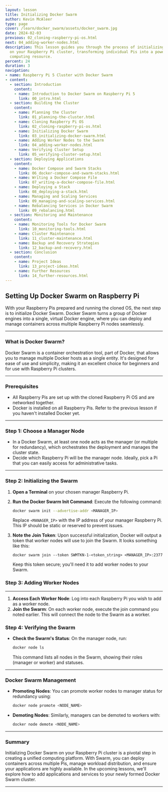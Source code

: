 ```yaml
---
layout: lesson
title: Initializing Docker Swarm
author: Kevin McAleer
type: page
cover: /learn/docker_swarm/assets/docker_swarm.jpg
date: 2024-02-03
previous: 02_cloning-raspberry-pi-os.html
next: 04_adding-worker-nodes.html
description: This lesson guides you through the process of initializing Docker Swarm
  on your Raspberry Pi cluster, transforming individual Pis into a powerful, unified
  computing resource.
percent: 24
duration: 3
navigation:
- name: Raspberry Pi 5 Cluster with Docker Swarm
- content:
  - section: Introduction
    content:
    - name: Introduction to Docker Swarm on Raspberry Pi 5
      link: 00_intro.html
  - section: Building the Cluster
    content:
    - name: Planning the Cluster
      link: 01_planning-the-cluster.html
    - name: Cloning Raspberry Pi OS
      link: 02_cloning-raspberry-pi-os.html
    - name: Initializing Docker Swarm
      link: 03_initializing-docker-swarm.html
    - name: Adding Worker Nodes to the Swarm
      link: 04_adding-worker-nodes.html
    - name: Verifying Cluster Setup
      link: 05_verifying-cluster-setup.html
  - section: Deploying Applications
    content:
    - name: Docker Compose and Swarm Stacks
      link: 06_docker-compose-and-swarm-stacks.html
    - name: Writing a Docker Compose File
      link: 07_writing-a-docker-compose-file.html
    - name: Deploying a Stack
      link: 08_deploying-a-stack.html
    - name: Managing and Scaling Services
      link: 09_managing-and-scaling-services.html
    - name: Rebalancing Services in Docker Swarm
      link: 09_rebalancing.html
  - section: Monitoring and Maintenance
    content:
    - name: Monitoring Tools for Docker Swarm
      link: 10_monitoring-tools.html
    - name: Cluster Maintenance
      link: 11_cluster-maintenance.html
    - name: Backup and Recovery Strategies
      link: 12_backup-and-recovery.html
  - section: Conclusion
    content:
    - name: Project Ideas
      link: 13_project-ideas.html
    - name: Further Resources
      link: 14_further-resources.html
---
```



## Setting Up Docker Swarm on Raspberry Pi

With your Raspberry Pis prepared and running the cloned OS, the next step is to initialize Docker Swarm. Docker Swarm turns a group of Docker engines into a single, virtual Docker engine, where you can deploy and manage containers across multiple Raspberry Pi nodes seamlessly.

---

### What is Docker Swarm?

Docker Swarm is a container orchestration tool, part of Docker, that allows you to manage multiple Docker hosts as a single entity. It's designed for ease of use and simplicity, making it an excellent choice for beginners and for use with Raspberry Pi clusters.

---

### Prerequisites

- All Raspberry Pis are set up with the cloned Raspberry Pi OS and are networked together.
- Docker is installed on all Raspberry Pis. Refer to the previous lesson if you haven't installed Docker yet.

---

### Step 1: Choose a Manager Node

- In a Docker Swarm, at least one node acts as the manager (or multiple for redundancy), which orchestrates the deployment and manages the cluster state.
- Decide which Raspberry Pi will be the manager node. Ideally, pick a Pi that you can easily access for administrative tasks.

---

### Step 2: Initializing the Swarm

1. **Open a Terminal** on your chosen manager Raspberry Pi.
1. **Run the Docker Swarm Init Command**: Execute the following command:

   ```sh
   docker swarm init --advertise-addr <MANAGER_IP>
   ```

   Replace `<MANAGER_IP>` with the IP address of your manager Raspberry Pi. This IP should be static or reserved to prevent issues.

1. **Note the Join Token**: Upon successful initialization, Docker will output a token that worker nodes will use to join the Swarm. It looks something like this:

   ```plaintext
   docker swarm join --token SWMTKN-1-<token_string> <MANAGER_IP>:2377
   ```

   Keep this token secure; you'll need it to add worker nodes to your Swarm.

### Step 3: Adding Worker Nodes

---

1. **Access Each Worker Node**: Log into each Raspberry Pi you wish to add as a worker node.
1. **Join the Swarm**: On each worker node, execute the join command you noted earlier. This will connect the node to the Swarm as a worker.

### Step 4: Verifying the Swarm

- **Check the Swarm's Status**: On the manager node, run:

  ```sh
  docker node ls
  ```

  This command lists all nodes in the Swarm, showing their roles (manager or worker) and statuses.

---

### Docker Swarm Management

- **Promoting Nodes**: You can promote worker nodes to manager status for redundancy using:

  ```sh
  docker node promote <NODE_NAME>
  ```

- **Demoting Nodes**: Similarly, managers can be demoted to workers with:

  ```sh
  docker node demote <NODE_NAME>
  ```

---

### Summary

Initializing Docker Swarm on your Raspberry Pi cluster is a pivotal step in creating a unified computing platform. With Swarm, you can deploy containers across multiple Pis, manage workload distribution, and ensure your applications are highly available. In the upcoming lessons, we'll explore how to add applications and services to your newly formed Docker Swarm cluster.

---
